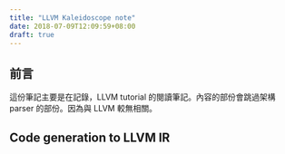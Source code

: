 ```yaml
---
title: "LLVM Kaleidoscope note"
date: 2018-07-09T12:09:59+08:00
draft: true
---
```


## 前言

這份筆記主要是在記錄，LLVM tutorial 的閱讀筆記。內容的部份會跳過架構 parser 的部份。因為與 LLVM 較無相關。

## Code generation to LLVM IR

